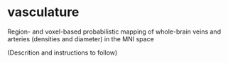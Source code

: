 # vasculature
Region- and voxel-based probabilistic mapping of whole-brain veins and arteries (densities and diameter) in the MNI space

(Descrition and instructions to follow)
